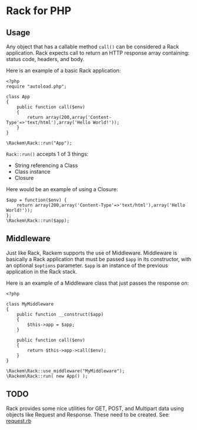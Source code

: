 # Rack for PHP

## Usage

Any object that has a callable method `call()` can be considered a Rack application. Rack expects call to return an HTTP response array containing: status code, headers, and body.

Here is an example of a basic Rack application:

    <?php
    require "autoload.php";
    
    class App
    {
	    public function call($env)
	    {
		    return array(200,array('Content-Type'=>'text/html'),array('Hello World!'));
	    }
    }
    
    \Rackem\Rack::run("App");

`Rack::run()` accepts 1 of 3 things:

 - String referencing a Class
 - Class instance
 - Closure
 
Here would be an example of using a Closure:

    $app = function($env) {
    	return array(200,array('Content-Type'=>'text/html'),array('Hello World!'));
    };
    \Rackem\Rack::run($app);

## Middleware

Just like Rack, Rackem supports the use of Middleware. Middleware is basically a Rack application that must be passed `$app` in its constructor, with an optional `$options` parameter. `$app` is an instance of the previous application in the Rack stack.

Here is an example of a Middleware class that just passes the response on:

    <?php
    
    class MyMiddleware
    {
    	public function __construct($app)
    	{
    		$this->app = $app;
    	}
    	
    	public function call($env)
    	{
    		return $this->app->call($env);
    	}
    }
    
    \Rackem\Rack::use_middleware("MyMiddleware");
    \Rackem\Rack::run( new App() );

## TODO

Rack provides some nice utilities for GET, POST, and Multipart data using objects like Request and Response. These need to be created. See: [request.rb](https://github.com/rack/rack/blob/master/lib/rack/request.rb)